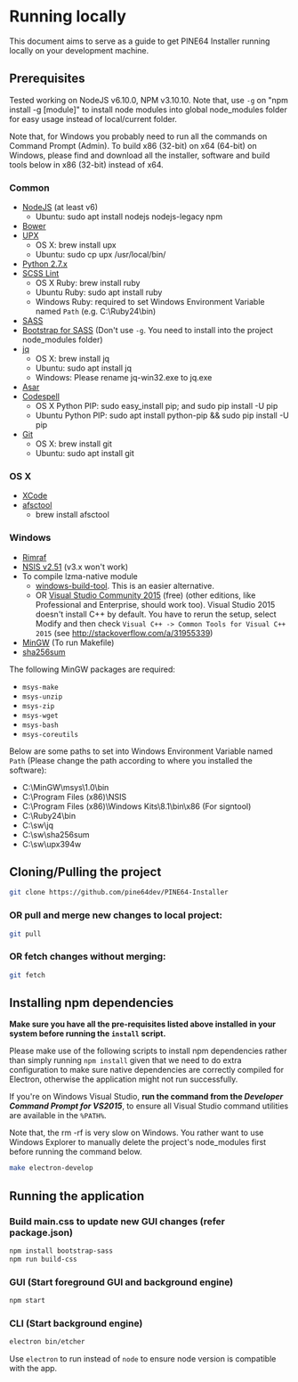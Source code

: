 Running locally
===============

This document aims to serve as a guide to get PINE64 Installer running locally
on your development machine.

Prerequisites
-------------

Tested working on NodeJS v6.10.0, NPM v3.10.10. Note that, use `-g` on "npm install -g [module]" to install node modules into global node_modules folder for easy usage instead of local/current folder.

Note that, for Windows you probably need to run all the commands on Command Prompt (Admin). To build x86 (32-bit) on x64 (64-bit) on Windows, please find and download all the installer, software and build tools below in x86 (32-bit) instead of x64.

### Common

- [NodeJS](https://nodejs.org) (at least v6)
  - Ubuntu: sudo apt install nodejs nodejs-legacy npm
- [Bower](http://bower.io)
- [UPX](http://upx.sourceforge.net)
  - OS X: brew install upx
  - Ubuntu: sudo cp upx /usr/local/bin/
- [Python 2.7.x](https://www.python.org)
- [SCSS Lint](https://github.com/brigade/scss-lint/)
  - OS X Ruby: brew install ruby
  - Ubuntu Ruby: sudo apt install ruby
  - Windows Ruby: required to set Windows Environment Variable named `Path` (e.g. C:\Ruby24\bin)
- [SASS](https://www.npmjs.com/package/node-sass)
- [Bootstrap for SASS](https://github.com/twbs/bootstrap-sass#d-npm--nodejs) (Don't use `-g`. You need to install into the project node_modules folder)
- [jq](https://stedolan.github.io/jq/)
  - OS X: brew install jq
  - Ubuntu: sudo apt install jq
  - Windows: Please rename jq-win32.exe to jq.exe
- [Asar](https://github.com/electron/asar)
- [Codespell](https://github.com/lucasdemarchi/codespell)
  - OS X Python PIP: sudo easy_install pip; and sudo pip install -U pip
  - Ubuntu Python PIP: sudo apt install python-pip && sudo pip install -U pip
- [Git](https://git-scm.com/)
  - OS X: brew install git
  - Ubuntu: sudo apt install git

### OS X

- [XCode](https://developer.apple.com/xcode/)
- [afsctool](https://brkirch.wordpress.com/afsctool/)
  - brew install afsctool

### Windows

- [Rimraf](https://github.com/isaacs/rimraf)
- [NSIS v2.51](http://nsis.sourceforge.net/Main_Page) (v3.x won't work)
- To compile lzma-native module
  - [windows-build-tool](https://github.com/felixrieseberg/windows-build-tools). This is an easier alternative.
  - OR [Visual Studio Community 2015](https://www.microsoft.com/en-us/download/details.aspx?id=48146) (free) (other editions, like Professional and Enterprise, should work too). Visual Studio 2015 doesn't install C++ by default. You have to rerun the setup, select Modify and then check `Visual C++ -> Common Tools for Visual C++ 2015` (see http://stackoverflow.com/a/31955339)
- [MinGW](http://www.mingw.org) (To run Makefile)
- [sha256sum](http://www.labtestproject.com/files/win/sha256sum/sha256sum.zip)

The following MinGW packages are required:

- `msys-make`
- `msys-unzip`
- `msys-zip`
- `msys-wget`
- `msys-bash`
- `msys-coreutils`

Below are some paths to set into Windows Environment Variable named `Path` (Please change the path according to where you installed the software):

- C:\MinGW\msys\1.0\bin
- C:\Program Files (x86)\NSIS
- C:\Program Files (x86)\Windows Kits\8.1\bin\x86  (For signtool)
- C:\Ruby24\bin
- C:\sw\jq
- C:\sw\sha256sum
- C:\sw\upx394w

Cloning/Pulling the project
---------------------------

```sh
git clone https://github.com/pine64dev/PINE64-Installer
```

### OR pull and merge new changes to local project:
```sh
git pull
```

### OR fetch changes without merging:
```sh
git fetch
```

Installing npm dependencies
---------------------------

**Make sure you have all the pre-requisites listed above installed in your
system before running the `install` script.**

Please make use of the following scripts to install npm dependencies rather
than simply running `npm install` given that we need to do extra configuration
to make sure native dependencies are correctly compiled for Electron, otherwise
the application might not run successfully.

If you're on Windows Visual Studio, **run the command from the _Developer Command Prompt for
VS2015_**, to ensure all Visual Studio command utilities are available in the
`%PATH%`.

Note that, the rm -rf is very slow on Windows. You rather want to use Windows Explorer to
manually delete the project's node_modules first before running the command below.

```sh
make electron-develop
```

Running the application
-----------------------

### Build main.css to update new GUI changes (refer package.json)
```sh
npm install bootstrap-sass
npm run build-css
```

### GUI (Start foreground GUI and background engine)
```sh
npm start
```

### CLI (Start background engine)
```sh
electron bin/etcher
```
Use `electron` to run instead of `node` to ensure node version is compatible with the app.
